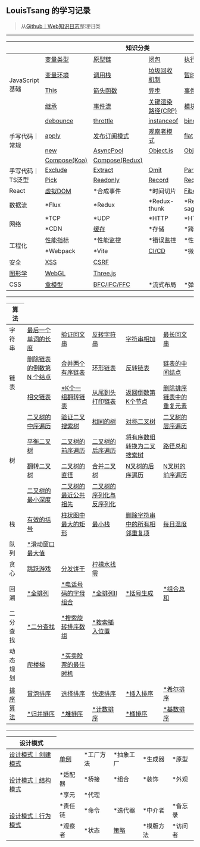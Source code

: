 <link href="./style.css" rel="stylesheet" />

## LouisTsang 的学习记录
> 从[Github｜Web知识日志](https://github.com/LouisTsang-jk/Learn-Web)整理归类

---

<table>
    <thead>
        <tr>
            <th colspan="6">知识分类</th>
        </tr>
    </thead>
    <tbody>
        <tr>
            <td rowspan="4">JavaScript基础</td>
            <td><a href="/lib/JavaScript基础/变量类型">变量类型</a></td>
            <td><a href="/lib/JavaScript基础/原型链">原型链</a></td>
            <td><a href="/lib/JavaScript基础/闭包">闭包</a></td>
            <td><a href="/lib/JavaScript基础/执行上下文">执行上下文</a></td>
            <td><a href="/lib/JavaScript基础/词法环境">词法环境</a></td>
        </tr>
        <tr>
            <td><a href="/lib/JavaScript基础/变量环境">变量环境</a></td>
            <td><a href="/lib/JavaScript基础/调用栈">调用栈</a></td>
            <td><a href="/lib/JavaScript基础/垃圾回收机制">垃圾回收机制</a></td>
            <td><a href="/lib/JavaScript基础/暂时性死区">暂时性死区</a></td>
            <td><a href="/lib/JavaScript基础/变量提升">变量提升</a></td>
        </tr>
        <tr>
            <td><a href="/lib/JavaScript基础/This">This</a></td>
            <td><a href="/lib/JavaScript基础/箭头函数">箭头函数</a></td>
            <td><a href="/lib/JavaScript基础/异步">异步</a></td>
            <td><a href="/lib/JavaScript基础/事件循环">事件循环</a></td>
            <td><a href="/lib/JavaScript基础/深克隆">深克隆</a></td>
        </tr>
        <tr>
            <td><a href="/lib/JavaScript基础/继承">继承</a></td>
            <td><a href="/lib/JavaScript基础/事件流">事件流</a></td>
            <td><a href="/lib/JavaScript基础/关键渲染路径">关键渲染路径(CRP)</a></td>
            <td><a href="/lib/JavaScript基础/模块化">模块化</a></td>
            <td><a href="/lib/JavaScript基础/内存泄露">*内存泄露</a></td>
        </tr>
        <tr>
            <td rowspan="4">手写代码｜常规</td>
            <td><a href="/lib/手写代码/常规/debounce">debounce</a></td>
            <td><a href="/lib/手写代码/常规/throttle">throttle</a></td>
            <td><a href="/lib/手写代码/常规/instanceof">instanceof</a></td>
            <td><a href="/lib/手写代码/常规/bind">bind</a></td>
            <td><a href="/lib/手写代码/常规/call">call</a></td>
        </tr>
        <tr>
            <td><a href="/lib/手写代码/常规/apply">apply</a></td>
            <td><a href="/lib/手写代码/常规/EventEmitter">发布订阅模式</a></td>
            <td><a href="/lib/手写代码/常规/Notifier">观察者模式</a></td>
            <td><a href="/lib/手写代码/常规/flat">flat</a></td>
            <td><a href="/lib/手写代码/常规/Promise">Promise</a></td>
        </tr>
        <tr>
            <td><a href="/lib/手写代码/常规/new">new</a></td>
            <td><a href="/lib/手写代码/常规/AsyncPool">AsyncPool</a></td>
            <td><a href="/lib/手写代码/常规/Object.is">Object.is</a></td>
            <td><a href="/lib/手写代码/常规/Object.create">Object.create</a></td>
            <td><a href="/lib/手写代码/常规/Object.assign">Object.assign</a></td>
        </tr>
        <tr>
            <td><a href="/lib/手写代码/常规/Compose/Koa">Compose(Koa)</a></td>
            <td><a href="/lib/手写代码/常规/Compose/Redux">Compose(Redux)</a></td>
            <td><a href="/lib/手写代码/常规/404"></a></td>
            <td><a href="/lib/手写代码/常规/404"></a></td>
            <td><a href="/lib/手写代码/常规/404"></a></td>
        </tr>
        <tr>
            <td rowspan="2">手写代码｜TS泛型</td>
            <td><a href="/lib/手写代码/TypeScript泛型/Exclude.ts">Exclude</a></td>
            <td><a href="/lib/手写代码/TypeScript泛型/Extract.ts">Extract</a></td>
            <td><a href="/lib/手写代码/TypeScript泛型/Omit.ts">Omit</a></td>
            <td><a href="/lib/手写代码/TypeScript泛型/Parameters.ts">Parameters</a></td>
            <td><a href="/lib/手写代码/TypeScript泛型/Partial.ts">Partial</a></td>
        </tr>
        <tr>
            <td><a href="/lib/手写代码/TypeScript泛型/Pick.ts">Pick</a></td>
            <td><a href="/lib/手写代码/TypeScript泛型/Readonly.ts">Readonly</a></td>
            <td><a href="/lib/手写代码/TypeScript泛型/Record.ts">Record</a></td>
            <td><a href="/lib/手写代码/TypeScript泛型/Required.ts">Required</a></td>
            <td></td>
        </tr>
        <tr>
            <td>React</td>
            <td><a href="/lib/库/React/虚拟DOM">虚拟DOM</a></td>
            <td>*合成事件</td>
            <td>*时间切片</td>
            <td><a href="/lib/库/React/Fiber">Fiber</a></td>
            <td>*Hook</td>
        </tr>
        <tr>
            <td>数据流</td>
            <td>*Flux</td>
            <td>*Redux</td>
            <td>*Redux-thunk</td>
            <td>*Redux-saga</td>
            <td>*DVA</td>
        </tr>
        <tr>
            <td rowspan="2">网络</td>
            <td>*TCP</td>
            <td>*UDP</td>
            <td>*HTTP</td>
            <td>*HTTPS</td>
            <td>*DNS</td>
        </tr>
        <tr>
            <td>*CDN</td>
            <td><a href="/lib/网络/缓存">缓存</a></td>
            <td>*存储</td>
            <td>*跨域</td>
            <td></td>
        </tr>
        <tr>
            <td rowspan="2">工程化</td>
            <td><a href="/lib/工程化/性能指标">性能指标</a></td>
            <td>*性能监控</td>
            <td>*错误监控</td>
            <td>*性能优化</td>
            <td>*埋点</td>
        </tr>
        <tr>
            <td>*Webpack</td>
            <td>*Vite</td>
            <td><a href="/lib/工程化/CICD工作流">CI/CD</a></td>
            <td>*微前端</td>
            <td></td>
        </tr>
        <tr>
            <td>安全</td>
            <td><a href="/lib/安全/XSS">XSS</a></td>
            <td><a href="/lib/安全/CSRF">CSRF</a></td>
            <td></td>
            <td></td>
            <td></td>
        </tr>
        <tr>
            <td><a href="/lib/图形学">图形学</a></td>
            <td><a href="/lib/图形学/WebGL">WebGL</a></td>
            <td><a href="/lib/图形学/WebGL/Three">Three.js</a></td>
            <td></td>
            <td></td>
            <td></td>
        </tr>
        <tr>
            <td>CSS</td>
            <td><a href="/lib/CSS/盒模型">盒模型</a></td>
            <td><a href="/lib/CSS/上下文">BFC/IFC/FFC</a></td>
            <td>*流式布局</td>
            <td>*弹性布局</td>
        </tr>
    </tbody>
</table>

---

<table>
    <thead>
        <tr>
            <th>算法</th>
        </tr>
    </thead>
    <tbody>
        <tr>
            <td class="arrow">字符串</td>
            <td><a href="/lib/算法/字符串/最后一个单词的长度">最后一个单词的长度</a></td>
            <td><a href="/lib/算法/字符串/验证回文串">验证回文串</a></td>
            <td><a href="/lib/算法/字符串/反转字符串">反转字符串</a></td>
            <td><a href="/lib/算法/字符串/字符串相加">字符串相加</a></td>
            <td><a href="/lib/算法/字符串/最长回文串">最长回文串</a></td>
        </tr>
        <tr>
            <td rowspan="2">链表</td>
            <td><a href="/lib/算法/链表/删除链表的倒数第N个结点">删除链表的倒数第 N 个结点</a></td>
            <td><a href="/lib/算法/链表/合并两个有序链表">合并两个有序链表</a></td>
            <td><a href="/lib/算法/链表/环形链表">环形链表</a></td>
            <td><a href="/lib/算法/链表/反转链表">反转链表</a></td>
            <td><a href="/lib/算法/链表/链表的中间结点">链表的中间结点</a></td>
        </tr>
        <tr>
            <td><a href="/lib/算法/链表/相交链表">相交链表</a></td>
            <td><a href="/lib/算法/链表/K个一组翻转链表">*K个一组翻转链表</a></td>
            <td><a href="/lib/算法/链表/从尾到头打印链表">从尾到头打印链表</a></td>
            <td><a href="/lib/算法/链表/返回倒数第K个节点">返回倒数第K个节点</a></td>
            <td><a href="/lib/算法/链表/删除排序链表中的重复元素">删除排序链表中的重复元素</a></td>
        </tr>
        <tr>
            <td rowspan="4">树</td>
            <td><a href="/lib/算法/树/二叉树的中序遍历">二叉树的中序遍历</a></td>
            <td><a href="/lib/算法/树/验证二叉搜索树">验证二叉搜索树</a></td>
            <td><a href="/lib/算法/树/相同的树">相同的树</a></td>
            <td><a href="/lib/算法/树/对称二叉树">对称二叉树</a></td>
            <td><a href="/lib/算法/树/二叉树的层序遍历">二叉树的层序遍历</a></td>
        </tr>
        <tr>
            <td><a href="/lib/算法/树/平衡二叉树">平衡二叉树</a></td>
            <td><a href="/lib/算法/树/二叉树的前序遍历">二叉树的前序遍历</a></td>
            <td><a href="/lib/算法/树/二叉树的后序遍历">二叉树的后序遍历</a></td>
            <td><a href="/lib/算法/树/将有序数组转换为二叉搜索树">将有序数组转换为二叉搜索树</a></td>
            <td><a href="/lib/算法/树/路径总和">路径总和</a></td>
        </tr>
        <tr>
            <td><a href="/lib/算法/树/翻转二叉树">翻转二叉树</a></td>
            <td><a href="/lib/算法/树/二叉树的直径">二叉树的直径</a></td>
            <td><a href="/lib/算法/树/合并二叉树">合并二叉树</a></td>
            <td><a href="/lib/算法/树/N叉树的后序遍历">N叉树的后序遍历</a></td>
            <td><a href="/lib/算法/树/N叉树的前序遍历">N叉树的前序遍历</a></td>
        </tr>
        <tr>
            <td><a href="/lib/算法/树/二叉树的最小深度">二叉树的最小深度</a></td>
            <td><a href="/lib/算法/树/二叉树的最近公共祖先">二叉树的最近公共祖先</a></td>
            <td><a href="/lib/算法/树/二叉树的序列化与反序列化">二叉树的序列化与反序列化</a></td>
            <td><a href="/lib/算法/树/"></a></td>
            <td><a href="/lib/算法/树/"></a></td>
        </tr>
        <tr>
            <td>栈</td>
            <td><a href="/lib/算法/栈/有效的括号">有效的括号</a></td>
            <td><a href="/lib/算法/栈/柱状图中最大的矩形">柱状图中最大的矩形</a></td>
            <td><a href="/lib/算法/栈/最小栈">最小栈</a></td>
            <td><a href="/lib/算法/栈/删除字符串中的所有相邻重复项">删除字符串中的所有相邻重复项</a></td>
            <td><a href="/lib/算法/栈/每日温度">每日温度</a></td>
        </tr>
        <tr>
            <td>队列</td>
            <td><a href="/lib/算法/队列/滑动窗口最大值">*滑动窗口最大值</a></td>
            <td><a href="/lib/算法/队列/"></a></td>
            <td><a href="/lib/算法/队列/"></a></td>
            <td><a href="/lib/算法/队列/"></a></td>
            <td><a href="/lib/算法/队列/"></a></td>
        </tr>
        <tr>
            <td>贪心</td>
            <td><a href="/lib/算法/贪心/跳跃游戏">跳跃游戏</a></td>
            <td><a href="/lib/算法/贪心/分发饼干">分发饼干</a></td>
            <td><a href="/lib/算法/贪心/柠檬水找零">柠檬水找零</a></td>
            <td><a href="/lib/算法/贪心/"></a></td>
            <td><a href="/lib/算法/贪心/"></a></td>
        </tr>
        <tr>
            <td>回溯</td>
            <td><a href="/lib/算法/回溯/全排列">*全排列</a></td>
            <td><a href="/lib/算法/回溯/电话号码的字母组合">*电话号码的字母组合</a></td>
            <td><a href="/lib/算法/回溯/全排列II">*全排列II</a></td>
            <td><a href="/lib/算法/回溯/括号生成">*括号生成</a></td>
            <td><a href="/lib/算法/回溯/组合总和">*组合总和</a></td>
        </tr>
        <tr>
            <td>二分查找</td>
            <td><a href="/lib/算法/二分查找/二分查找">*二分查找</a></td>
            <td><a href="/lib/算法/二分查找/搜索旋转排序数组">*搜索旋转排序数组</a></td>
            <td><a href="/lib/算法/二分查找/搜索插入位置">*搜索插入位置</a></td>
            <td><a href="/lib/算法/二分查找/括号生成"></a></td>
            <td><a href="/lib/算法/二分查找/组合总和"></a></td>
        </tr>
        <tr>
            <td>动态规划</td>
            <td><a href="/lib/算法/动态规划/爬楼梯">爬楼梯</a></td>
            <td><a href="/lib/算法/动态规划/买卖股票的最佳时机">*买卖股票的最佳时机</a></td>
            <td><a href="/lib/算法/动态规划/"></a></td>
            <td><a href="/lib/算法/动态规划/"></a></td>
            <td><a href="/lib/算法/动态规划/"></a></td>
        </tr>
        <tr>
            <td rowspan="2"><a href="/lib/手写代码/常规/apply">排序算法</a></td>
            <td><a href="/lib/手写代码/排序/冒泡排序">冒泡排序</a></td>
            <td><a href="/lib/手写代码/排序/选择排序">选择排序</a></td>
            <td><a href="/lib/手写代码/排序/快速排序">快速排序</a></td>
            <td><a href="/lib/手写代码/排序/插入排序">*插入排序</a></td>
            <td><a href="/lib/手写代码/排序/希尔排序">*希尔排序</a></td>
        </tr>
        <tr>
            <td><a href="/lib/手写代码/排序/归并排序">*归并排序</a></td>
            <td><a href="/lib/手写代码/排序/堆排序">*堆排序</a></td>
            <td><a href="/lib/手写代码/排序/计数排序">*计数排序</a></td>
            <td><a href="/lib/手写代码/排序/桶排序">*桶排序</a></td>
            <td><a href="/lib/手写代码/排序/基数排序">*基数排序</a></td>
        </tr>
    </tbody>
</table>

---

<table>
    <thead>
        <tr>
            <th>设计模式</th>
        </tr>
    </thead>
    <tbody>
        <tr>
            <td><a href="/lib/设计模式">设计模式｜创建模式</a></td>
            <td><a href="/lib/设计模式/创建模式/单例模式">单例</a></td>
            <td>*工厂方法</td>
            <td>*抽象工厂</td>
            <td>*生成器</td>
            <td>*原型</td>
        </tr>
        <tr>
            <td rowspan="2"><a href="/lib/设计模式">设计模式｜结构模式</a></td>
            <td>*适配器</td>
            <td>*桥接</td>
            <td>*组合</td>
            <td>*装饰</td>
            <td>*外观</td>
        </tr>
        <tr>
            <td>*享元</td>
            <td>*代理</td>
            <td></td>
            <td></td>
            <td></td>
        </tr>
        <tr>
            <td rowspan="2"><a href="/lib/设计模式">设计模式｜行为模式</a></td>
            <td>*责任链</td>
            <td>*命令</td>
            <td>*迭代器</td>
            <td>*中介者</td>
            <td>*备忘录</td>
        </tr>
        <tr>
            <td>*观察者</td>
            <td>*状态</td>
            <td><a href="/lib/设计模式/行为模式/策略模式">策略</a></td>
            <td>*模版方法</td>
            <td>*访问者</td>
        </tr>
    </tbody>
</table>
